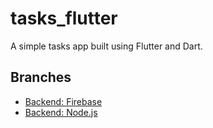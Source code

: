 # tasks_flutter

A simple tasks app built using Flutter and Dart.

## Branches

- [Backend: Firebase](https://github.com/amoukaled/tasks_flutter/tree/firebase)
- [Backend: Node.js](https://github.com/amoukaled/tasks_flutter/tree/nodejs)
